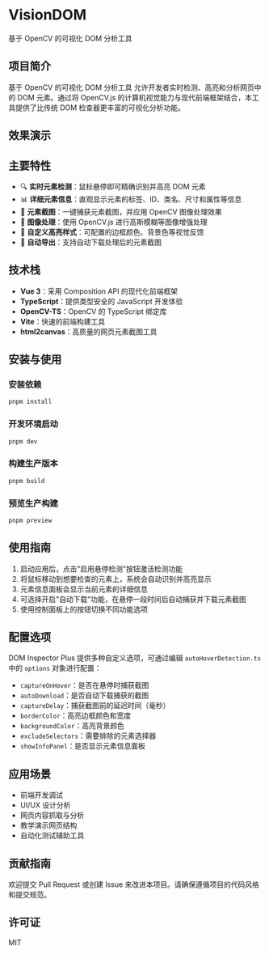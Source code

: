 # VisionDOM

基于 OpenCV 的可视化 DOM 分析工具

## 项目简介

基于 OpenCV 的可视化 DOM 分析工具 允许开发者实时检测、高亮和分析网页中的 DOM 元素。通过将 OpenCV.js 的计算机视觉能力与现代前端框架结合，本工具提供了比传统 DOM 检查器更丰富的可视化分析功能。

## 效果演示

[Demo]: !录屏2025-05-17下午9.50.57(./screen/录屏2025-05-17下午9.50.57.gif)

## 主要特性

- 🔍 **实时元素检测**：鼠标悬停即可精确识别并高亮 DOM 元素
- 📊 **详细元素信息**：直观显示元素的标签、ID、类名、尺寸和属性等信息
- 📸 **元素截图**：一键捕获元素截图，并应用 OpenCV 图像处理效果
- 🔄 **图像处理**：使用 OpenCV.js 进行高斯模糊等图像增强处理
- 🎨 **自定义高亮样式**：可配置的边框颜色、背景色等视觉反馈
- 💾 **自动导出**：支持自动下载处理后的元素截图

## 技术栈

- **Vue 3**：采用 Composition API 的现代化前端框架
- **TypeScript**：提供类型安全的 JavaScript 开发体验
- **OpenCV-TS**：OpenCV 的 TypeScript 绑定库
- **Vite**：快速的前端构建工具
- **html2canvas**：高质量的网页元素截图工具

## 安装与使用

### 安装依赖

```bash
pnpm install
```

### 开发环境启动

```bash
pnpm dev
```

### 构建生产版本

```bash
pnpm build
```

### 预览生产构建

```bash
pnpm preview
```

## 使用指南

1. 启动应用后，点击"启用悬停检测"按钮激活检测功能
2. 将鼠标移动到想要检查的元素上，系统会自动识别并高亮显示
3. 元素信息面板会显示当前元素的详细信息
4. 可选择开启"自动下载"功能，在悬停一段时间后自动捕获并下载元素截图
5. 使用控制面板上的按钮切换不同功能选项

## 配置选项

DOM Inspector Plus 提供多种自定义选项，可通过编辑 `autoHoverDetection.ts` 中的 `options` 对象进行配置：

- `captureOnHover`：是否在悬停时捕获截图
- `autoDownload`：是否自动下载捕获的截图
- `captureDelay`：捕获截图前的延迟时间（毫秒）
- `borderColor`：高亮边框颜色和宽度
- `backgroundColor`：高亮背景颜色
- `excludeSelectors`：需要排除的元素选择器
- `showInfoPanel`：是否显示元素信息面板

## 应用场景

- 前端开发调试
- UI/UX 设计分析
- 网页内容抓取与分析
- 教学演示网页结构
- 自动化测试辅助工具

## 贡献指南

欢迎提交 Pull Request 或创建 Issue 来改进本项目。请确保遵循项目的代码风格和提交规范。

## 许可证

MIT
